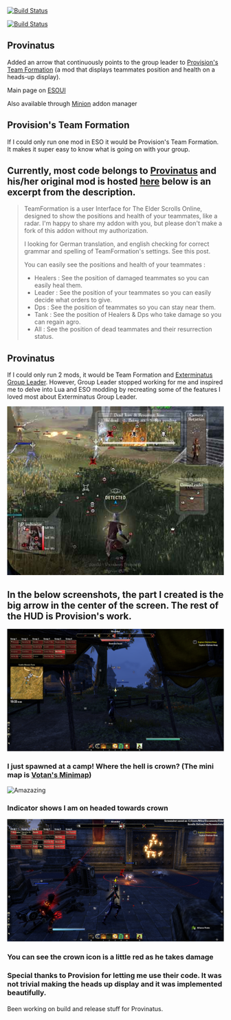 [![Build Status](https://provinatus.visualstudio.com/_apis/public/build/definitions/75b411d1-717b-489a-9d0a-b476695ebb24/3/badge)](https://provinatus.visualstudio.com/_apis/public/build/definitions/75b411d1-717b-489a-9d0a-b476695ebb24/3/badge)

[![Build Status](https://rmsprodscussu1.vsrm.visualstudio.com/Acd1f4d7d-4e91-4b21-8fef-1fe4fb691aff/_apis/public/Release/badge/75b411d1-717b-489a-9d0a-b476695ebb24/2/5)](https://rmsprodscussu1.vsrm.visualstudio.com/Acd1f4d7d-4e91-4b21-8fef-1fe4fb691aff/_apis/public/Release/badge/75b411d1-717b-489a-9d0a-b476695ebb24/2/5)
## Provinatus
Added an arrow that continuously points to the group leader to [Provision's Team Formation](http://www.esoui.com/downloads/info1135-ProvisionsTeamFormation.html) (a mod that displays teammates position and health on a heads-up display).

Main page on [ESOUI](http://www.esoui.com/downloads/info1943-Provinatus.html)

Also available through [Minion](http://minion.mmoui.com/) addon manager

## Provision's Team Formation
If I could only run one mod in ESO it would be Provision's Team Formation. It makes it super easy to know what is going on with your group. 

## Currently, most code belongs to [Provinatus](http://www.esoui.com/forums/member.php?action=getinfo&userid=18354) and his/her original mod is hosted [here](http://www.esoui.com/downloads/info1135-ProvisionsTeamFormation.html) below is an excerpt from the description.
>TeamFormation is a user Interface for The Elder Scrolls Online, designed to show the positions and health of your teammates, like a radar. I'm happy to share my addon with you, but please don't make a fork of this addon without my authorization.
>
>I looking for German translation, and english checking for correct grammar and spelling of TeamFormation's settings. See this post.
>
>You can easily see the positions and health of your teammates :
>
>- Healers : See the position of damaged teammates so you can easily heal them.
>- Leader : See the position of your teammates so you can easily decide what orders to give.
>- Dps : See the position of teammates so you can stay near them.
>- Tank : See the position of Healers & Dps who take damage so you can regain agro.
>- All : See the position of dead teammates and their resurrection status.


## Provinatus
If I could only run 2 mods, it would be Team Formation and [Exterminatus Group Leader](http://www.esoui.com/downloads/info329-0.1.html). However, Group Leader stopped working for me and inspired me to delve into Lua and ESO modding by recreating some of the features I loved most about Exterminatus Group Leader.

![Provision's Team Formation in action](images/full-size-images/TF_low.jpg) 

## In the below screenshots, the part I created is the big arrow in the center of the screen. The rest of the HUD is Provision's work.

![Such wow!](images/full-size-images/res-at-camp.png)
### I just spawned at a camp! Where the hell is crown? (The mini map is [Votan's Minimap](http://www.esoui.com/downloads/info1399-VotansMinimap.html))

![Amazazing](images/full-size-images/follow-crown.png)
### Indicator shows I am on headed towards crown

![Oh no! Crown is hurt!](images/full-size-images/crown-hurt.png)
### You can see the crown icon is a little red as he takes damage

### Special thanks to Provision for letting me use their code. It was not trivial making the heads up display and it was implemented beautifully.

####
Been working on build and release stuff for Provinatus.
